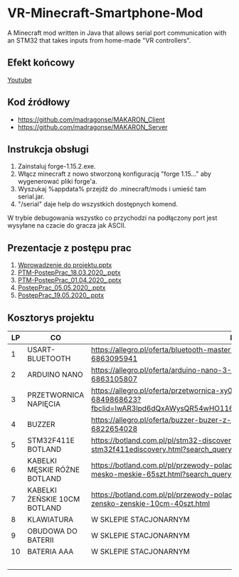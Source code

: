 # VR-Minecraft-Smartphone-Mod
A Minecraft mod written in Java that allows serial port communication with an STM32 that takes inputs from home-made "VR controllers".

## Efekt końcowy
[Youtube](https://www.youtube.com/watch?v=Tr7hH6reKyc&ab_channel=MateuszStelmasiak)

## Kod źródłowy
- https://github.com/madragonse/MAKARON_Client
- https://github.com/madragonse/MAKARON_Server

## Instrukcja obsługi
1. Zainstaluj forge-1.15.2.exe.
2. Włącz minecraft z nowo stworzoną konfiguracją "forge 1.15..." aby wygenerować pliki forge'a.
3. Wyszukaj %appdata% przejdź do .minecraft/mods i umieść tam serial.jar.
4. "/serial" daje help do wszystkich dostępnych komend.

W trybie debugowania wszystko co przychodzi na podłączony port jest wysyłane na czacie do gracza jak ASCII.

## Prezentacje z postępu prac
1. [Wprowadzenie do projektu.pptx](https://github.com/mateusz-stelmasiak/VR-Minecraft-Smartphone-Mod/files/12586339/Wprowadzenie.do.projektu.pptx)
2. [PTM-PostępPrac_18.03.2020_.pptx](https://github.com/mateusz-stelmasiak/VR-Minecraft-Smartphone-Mod/files/12586354/PTM-PostepPrac_18.03.2020_.pptx)
3. [PTM-PostępPrac_01.04.2020_.pptx](https://github.com/mateusz-stelmasiak/VR-Minecraft-Smartphone-Mod/files/12586353/PTM-PostepPrac_01.04.2020_.pptx)
4. [PostępPrac_05.05.2020_.pptx](https://github.com/mateusz-stelmasiak/VR-Minecraft-Smartphone-Mod/files/12586340/PostepPrac_05.05.2020_.pptx)
5. [PostępPrac_19.05.2020_.pptx](https://github.com/mateusz-stelmasiak/VR-Minecraft-Smartphone-Mod/files/12586345/PostepPrac_19.05.2020_.pptx)


## Kosztorys projektu
| LP | CO                           | LINK                                                                                                                                                         | ILE | $$/szt | $$/dostawa | $$ total |
|----|------------------------------|--------------------------------------------------------------------------------------------------------------------------------------------------------------|-----|--------|------------|----------|
| 1  | USART-BLUETOOTH              | https://allegro.pl/oferta/bluetooth-master-slave-hc05-arduino-apm-alexmos-6863095941                                                                         | 3   | $17.98 | $0         | $53.94   |
| 2  | ARDUINO NANO                 | https://allegro.pl/oferta/arduino-nano-3-0-atmel-mega328p-au-1650-avr-usb-6863105807                                                                         | 2   | $13.89 |            | $27.78   |
| 3  | PRZETWORNICA NAPIĘCIA        | https://allegro.pl/oferta/przetwornica-xy016-mt3608-microusb-stepup-2a-3-24v-6849868623?fbclid=IwAR3lpd6dQxAWysQR54wHO116z0EGIWDSdKRktAeQ9hbtSOrbEnQSpz1rMks | 3   | $3.19  |            | $9.57    |
| 4  | BUZZER                       | https://allegro.pl/oferta/buzzer-buzer-z-generatorem-5v-przetwornik-12mm-fv-6822654028                                                                       | 1   | $1.00  |            | $1.00    |
| 5  | STM32F411E BOTLAND           | https://botland.com.pl/pl/stm32-discovery/3563-stm32f411e-disco-discovery-stm32f411ediscovery.html?search_query=stm32+discovery&results=27                   | 1   | $79.95 | $12.90     | $92.85   |
| 6  | KABELKI MĘSKIE RÓŻNE BOTLAND | https://botland.com.pl/pl/przewody-polaczeniowe/1022-przewody-polaczeniowe-mesko-meskie-65szt.html?search_query=przewody+mesko+meskie&results=24             | 1   | $7.90  |            | $7.90    |
| 7  | KABELKI ŻEŃSKIE 10CM BOTLAND | https://botland.com.pl/pl/przewody-polaczeniowe/9733-przewody-polaczeniowe-zensko-zenskie-10cm-40szt.html                                                    | 1   | $4.95  |            | $4.95    |
| 8  | KLAWIATURA                   | W SKLEPIE STACJONARNYM                                                                                                                                       | 1   |        |            | 0        |
| 9  | OBUDOWA DO BATERII           | W SKLEPIE STACJONARNYM                                                                                                                                       | 3   | $3.00  |            | $9.00    |
| 10 | BATERIA AAA                  | W SKLEPIE STACJONARNYM                                                                                                                                       | 9   | $0.41  |            | $3.69    |
|    |                              |                                                                                                                                                              |     |        | Łącznie    | $210.68  |
